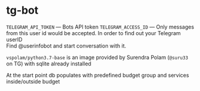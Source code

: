 # tg-bot
`TELEGRAM_API_TOKEN` — Bots API token 
`TELEGRAM_ACCESS_ID` — Only messages from this user id would be accepted. In order to find out your Telegram userID  
Find @userinfobot and start conversation with it.

`vspolam/python3.7-base` is an image provided by Surendra Polam (`@suru33` on TG) with sqlite already installed 

At the start point db populates with predefined budget group and services inside/outside budget

